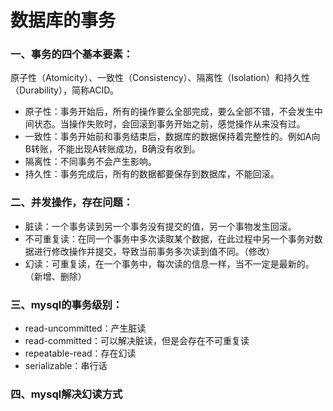 # 数据库的事务

### 一、事务的四个基本要素：
原子性（Atomicity）、一致性（Consistency）、隔离性（Isolation）和持久性（Durability），简称ACID。

* 原子性：事务开始后，所有的操作要么全部完成，要么全部不错，不会发生中间状态。当操作失败时，会回滚到事务开始之前，感觉操作从来没有过。
* 一致性：事务开始前和事务结束后，数据库的数据保持着完整性的。例如A向B转账，不能出现A转账成功，B确没有收到。
* 隔离性：不同事务不会产生影响。
* 持久性：事务完成后，所有的数据都要保存到数据库，不能回滚。

### 二、并发操作，存在问题：
* 脏读：一个事务读到另一个事务没有提交的值，另一个事物发生回滚。
* 不可重复读：在同一个事务中多次读取某个数据，在此过程中另一个事务对数据进行修改操作并提交，导致当前事务多次读到值不同。（修改）
* 幻读：可重复读，在一个事务中，每次读的信息一样，当不一定是最新的。（新增、删除）

### 三、mysql的事务级别：
* read-uncommitted：产生脏读
* read-committed：可以解决脏读，但是会存在不可重复读
* repeatable-read：存在幻读
* serializable：串行话

### 四、mysql解决幻读方式


